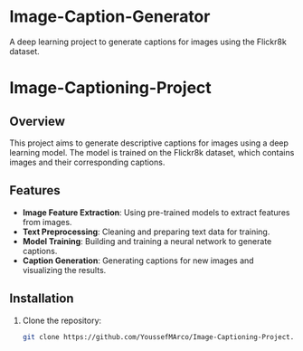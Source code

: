 # Image-Caption-Generator
A deep learning project to generate captions for images using the Flickr8k dataset.


# Image-Captioning-Project

## Overview
This project aims to generate descriptive captions for images using a deep learning model. The model is trained on the Flickr8k dataset, which contains images and their corresponding captions.

## Features
- **Image Feature Extraction**: Using pre-trained models to extract features from images.
- **Text Preprocessing**: Cleaning and preparing text data for training.
- **Model Training**: Building and training a neural network to generate captions.
- **Caption Generation**: Generating captions for new images and visualizing the results.

## Installation
1. Clone the repository:
   ```bash
   git clone https://github.com/YoussefMArco/Image-Captioning-Project.git
